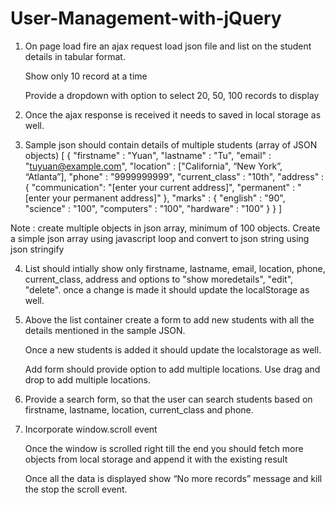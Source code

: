 # User-Management-with-jQuery



1. On page load fire an ajax request load json file and list on the student details in tabular format.
    
    Show only 10 record at a time
    
    Provide a dropdown with option to select 20, 50, 100 records to display


2. Once the ajax response is received it needs to saved in local storage as well.


3. Sample json should contain details of multiple students (array of JSON objects)
[
		{
			"firstname" : "Yuan",
			"lastname" : "Tu",
			"email" : "tuyuan@example.com",
			"location" : ["California", “New York”, “Atlanta”],
			"phone" : "9999999999",
			"current_class" : "10th",
			"address" : {
				"communication": "[enter your current address]",
				"permanent" : "[enter your permanent address]"
			},
			"marks" : {
				"english" : "90",
				"science" : "100",
				"computers" : "100",
				"hardware" : "100"
			}
		}
	]

Note : create multiple objects in json array, minimum of 100 objects. Create a simple json array using javascript loop and convert to json string using json stringify


4. List should intially show only firstname, lastname, email, location, phone, current_class, address and options to "show moredetails", "edit", "delete". once a change is made it should update the localStorage as well.


5. Above the list container create a form to add new students with all the details mentioned in the sample JSON.
   
   Once a new students is added it should update the localstorage as well.
   
   Add form should provide option to add multiple locations. Use drag and drop to add multiple locations.


6. Provide a search form, so that the user can search students based on firstname, lastname, location, current_class and phone.


7. Incorporate window.scroll event
    
    Once the window is scrolled right till the end you should fetch more objects from local storage and append it with the existing result
    
    Once all the data is displayed show “No more records” message and kill the stop the scroll event.

